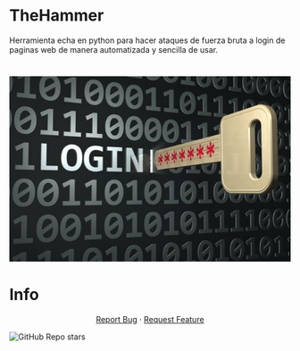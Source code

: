 # TheHammer
Herramienta echa en python para hacer ataques de fuerza bruta a login de paginas web de manera automatizada y sencilla de usar.
#
![Screenshot](foto1.png)
# Info
  <p align="center">
    <a href="https://github.com/RIP-Network/TheHammer/issues/new?assignees=&labels=bug&template=bug_report.md&title=">Report Bug</a>
    ·
    <a href="https://github.com/RIP-Network/TheHammer/issues">Request Feature</a>
  </p>

  <img alt="GitHub Repo stars" src="https://img.shields.io/github/stars/RIP-Network/TheHammer?style=flat">
 
